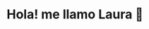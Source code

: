 <h1>Hola! me llamo Laura 👋</h1>

<!--
**LG-Laura/LG-Laura** is a ✨ _special_ ✨ repository because its `README.md` (this file) appears on your GitHub profile.

Here are some ideas to get you started:

- 🔭 I’m currently working on ...
- 🌱 I’m currently learning ...
- 👯 I’m looking to collaborate on ...
- 🤔 I’m looking for help with ...
- 💬 Ask me about ...
- 📫 How to reach me: ...
- 😄 Pronouns: ...
- ⚡ Fun fact: ...
👩‍💻 Apasionada programadora con un amor inquebrantable por el desarrollo de software.
- 🚀 Entusiasta del código, siempre lista para enfrentar nuevos desafíos y construir soluciones innovadoras.
- 💡 Creativa en la resolución de problemas, buscando siempre mejorar y optimizar el código.
- 🌐 Colaboradora activa en la comunidad de GitHub, comprometida con el código abierto y el aprendizaje colectivo.
- 🤖 Fascinada por la inteligencia artificial y las oportunidades que ofrece para transformar el mundo.
- 📚 Aprendiz perpetua, dedicada a la actualización constante de habilidades y conocimientos en tecnología.
- 🎨 Diseñadora de código, donde cada línea es una pincelada que contribuye a la gran obra del software.
- ✨ Con una chispa de creatividad que ilumina cada proyecto, llevando ideas desde la concepción hasta la realidad.
-->
